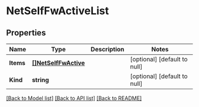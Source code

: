 # NetSelfFwActiveList

## Properties
Name | Type | Description | Notes
------------ | ------------- | ------------- | -------------
**Items** | [**[]NetSelfFwActive**](net_self_fwActive.md) |  | [optional] [default to null]
**Kind** | **string** |  | [optional] [default to null]

[[Back to Model list]](../README.md#documentation-for-models) [[Back to API list]](../README.md#documentation-for-api-endpoints) [[Back to README]](../README.md)


